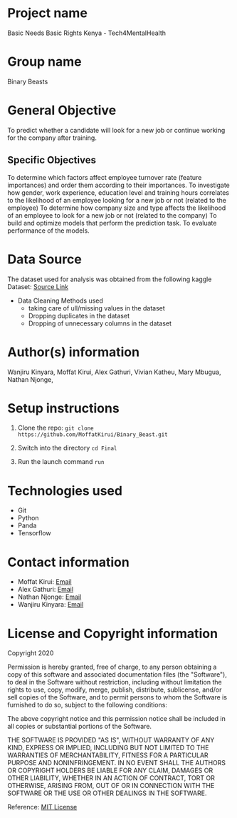 # Project name
Basic Needs Basic Rights Kenya - Tech4MentalHealth

# Group name
Binary Beasts

# General Objective
To predict whether a candidate will look for a new job or continue working for the company after training.

## Specific Objectives
To determine which factors affect employee turnover rate (feature importances) and order them according to their importances.
To investigate how gender, work experience, education level and training hours correlates to the likelihood of an employee looking for a new job or not (related to the employee)
To determine how company size and type affects the likelihood of an employee to look for a new job or not (related to the company)
To build and optimize models that perform the prediction task.
To evaluate performance of the models.



# Data Source
The dataset used for analysis was obtained from the following kaggle
Dataset: [Source Link](https://www.kaggle.com/arashnic/hr-analytics-job-change-of-data-scientists)

* Data Cleaning Methods used
    *  taking care of ull/missing values in the dataset 
    *  Dropping duplicates in the dataset
    *  Dropping of unnecessary columns in the dataset
   


# Author(s) information
Wanjiru Kinyara,
Moffat Kirui,
Alex Gathuri,
Vivian Katheu,
Mary Mbugua,
Nathan Njonge,




# Setup instructions

1. Clone the repo:
    `git clone https://github.com/MoffatKirui/Binary_Beast.git`

1. Switch into the directory
    `cd Final`

1. Run the launch command
    `run`

# Technologies used

* Git
* Python
* Panda
* Tensorflow




# Contact information
* Moffat Kirui: [Email](mailto:moffkirui@gmail.com)
* Alex Gathuri: [Email](mailto:gathurialex4@gmail.com)
* Nathan Njonge: [Email](mailto:nathanwaithaka24@gmail.com)
* Wanjiru Kinyara: [Email](mailto:wanjirukinyara@gmail.com)





# License and Copyright information

Copyright 2020 

Permission is hereby granted, free of charge, to any person obtaining a copy of this software and associated documentation files (the "Software"), to deal in the Software without restriction, including without limitation the rights to use, copy, modify, merge, publish, distribute, sublicense, and/or sell copies of the Software, and to permit persons to whom the Software is furnished to do so, subject to the following conditions:

The above copyright notice and this permission notice shall be included in all copies or substantial portions of the Software.

THE SOFTWARE IS PROVIDED "AS IS", WITHOUT WARRANTY OF ANY KIND, EXPRESS OR IMPLIED, INCLUDING BUT NOT LIMITED TO THE WARRANTIES OF MERCHANTABILITY, FITNESS FOR A PARTICULAR PURPOSE AND NONINFRINGEMENT. IN NO EVENT SHALL THE AUTHORS OR COPYRIGHT HOLDERS BE LIABLE FOR ANY CLAIM, DAMAGES OR OTHER LIABILITY, WHETHER IN AN ACTION OF CONTRACT, TORT OR OTHERWISE, ARISING FROM, OUT OF OR IN CONNECTION WITH THE SOFTWARE OR THE USE OR OTHER DEALINGS IN THE SOFTWARE.

Reference: [MIT License](https://opensource.org/licenses/MIT)
